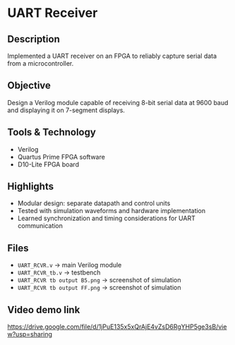 
# UART Receiver

## Description
Implemented a UART receiver on an FPGA to reliably capture serial data from a microcontroller.

## Objective
Design a Verilog module capable of receiving 8-bit serial data at 9600 baud and displaying it on 7-segment displays.

## Tools & Technology
- Verilog
- Quartus Prime FPGA software
- D10-Lite FPGA board

## Highlights
- Modular design: separate datapath and control units
- Tested with simulation waveforms and hardware implementation
- Learned synchronization and timing considerations for UART communication

## Files
- `UART_RCVR.v` → main Verilog module  
- `UART_RCVR_tb.v` → testbench  
- `UART_RCVR tb output B5.png` → screenshot of simulation
- `UART_RCVR tb output FF.png` → screenshot of simulation  

## Video demo link
https://drive.google.com/file/d/1jPuE135x5xQrAjE4vZsD6RgYHP5ge3sB/view?usp=sharing

